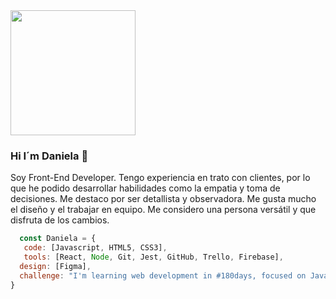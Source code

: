 <img src="https://media0.giphy.com/media/umYMU8G2ixG5mJBDo5/200w.webp?cid=ecf05e475cux3ogzlm5r1v134n7vng4b8u4xc3vg0xr1f0k5&rid=200w.webp&ct=g" width="200"/>

### Hi I´m Daniela 👋

Soy Front-End Developer. Tengo experiencia en trato con clientes, por lo que he podido desarrollar habilidades como la empatia y toma de decisiones. Me destaco por ser detallista y observadora. Me gusta mucho el diseño y el trabajar en equipo. Me considero una persona versátil y que disfruta de los cambios.

```js
  const Daniela = {
   code: [Javascript, HTML5, CSS3],
   tools: [React, Node, Git, Jest, GitHub, Trello, Firebase],
  design: [Figma],
  challenge: "I'm learning web development in #180days, focused on JavaScript and React"
}

